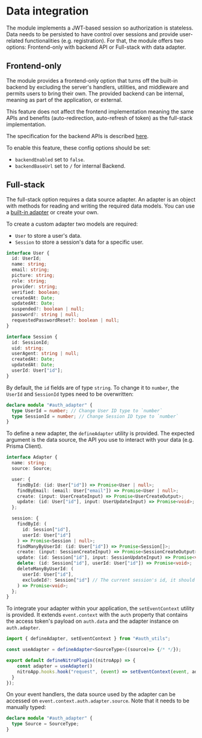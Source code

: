 # Data integration

The module implements a JWT-based session so authorization is stateless. Data needs to be persisted to have control over sessions and provide user-related functionalities (e.g. registration). For that, the module offers two options: Frontend-only with backend API or Full-stack with data adapter.

## Frontend-only

The module provides a frontend-only option that turns off the built-in backend by excluding the server's handlers, utilities, and middleware and permits users to bring their own. The provided backend can be internal, meaning as part of the application, or external.

This feature does not affect the frontend implementation meaning the same APIs and benefits (auto-redirection, auto-refresh of token) as the full-stack implementation.

The specification for the backend APIs is described [here](https://app.swaggerhub.com/apis-docs/becem-gharbi/nuxt-auth).

To enable this feature, these config options should be set:

- `backendEnabled` set to `false`.
- `backendBaseUrl` set to `/` for internal Backend.

## Full-stack

The full-stack option requires a data source adapter. An adapter is an object with methods for reading and writing the required data models. You can use a [built-in adapter](/getting-started/adapters) or create your own.

To create a custom adapter two models are required:

- `User` to store a user's data.
- `Session` to store a session's data for a specific user.

```ts
interface User {
  id: UserId;
  name: string;
  email: string;
  picture: string;
  role: string;
  provider: string;
  verified: boolean;
  createdAt: Date;
  updatedAt: Date;
  suspended?: boolean | null;
  password?: string | null;
  requestedPasswordReset?: boolean | null;
}

interface Session {
  id: SessionId;
  uid: string;
  userAgent: string | null;
  createdAt: Date;
  updatedAt: Date;
  userId: User["id"];
}
```

By default, the `id` fields are of type `string`. To change it to `number`, the `UserId` and `SessionId` types need to be overwritten:

```ts
declare module "#auth_adapter" {
  type UserId = number; // Change User ID type to `number`
  type SessionId = number; // Change Session ID type to `number`
}
```

To define a new adapter, the `defineAdapter` utility is provided. The expected argument is the data source, the API you use to interact with your data (e.g. Prisma Client).

```ts
interface Adapter {
  name: string;
  source: Source;

  user: {
    findById: (id: User["id"]) => Promise<User | null>;
    findByEmail: (email: User["email"]) => Promise<User | null>;
    create: (input: UserCreateInput) => Promise<UserCreateOutput>;
    update: (id: User["id"], input: UserUpdateInput) => Promise<void>;
  };

  session: {
    findById: (
      id: Session["id"],
      userId: User["id"]
    ) => Promise<Session | null>;
    findManyByUserId: (id: User["id"]) => Promise<Session[]>;
    create: (input: SessionCreateInput) => Promise<SessionCreateOutput>;
    update: (id: Session["id"], input: SessionUpdateInput) => Promise<void>;
    delete: (id: Session["id"], userId: User["id"]) => Promise<void>;
    deleteManyByUserId: (
      userId: User["id"],
      excludeId?: Session["id"] // The current session's id, it should not be deleted.
    ) => Promise<void>;
  };
}
```

To integrate your adapter within your application, the `setEventContext` utility is provided. It extends `event.context` with the `auth` property that contains the access token's payload on `auth.data` and the adapter instance on `auth.adapter`.

```ts
import { defineAdapter, setEventContext } from "#auth_utils";

const useAdapter = defineAdapter<SourceType>((source)=> {/* */});

export default defineNitroPlugin((nitroApp) => {
    const adapter = useAdapter()
    nitroApp.hooks.hook("request", (event) => setEventContext(event, adapter));
  }
});
```

On your event handlers, the data source used by the adapter can be accessed on `event.context.auth.adapter.source`. Note that it needs to be manually typed:

```ts
declare module "#auth_adapter" {
  type Source = SourceType;
}
```
